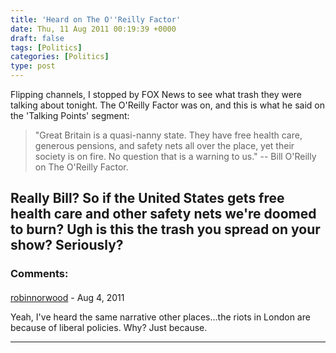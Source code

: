 ```yaml
---
title: 'Heard on The O''Reilly Factor'
date: Thu, 11 Aug 2011 00:19:39 +0000
draft: false
tags: [Politics]
categories: [Politics]
type: post
---
```


Flipping channels, I stopped by FOX News to see what trash they were talking about tonight. The O'Reilly Factor was on, and this is what he said on the 'Talking Points' segment:

> "Great Britain is a quasi-nanny state. They have free health care, generous pensions, and safety nets all over the place, yet their society is on fire. No question that is a warning to us." -- Bill O'Reilly on The O'Reilly Factor.

Really Bill? So if the United States gets free health care and other safety nets we're doomed to burn? Ugh is this the trash you spread on your show? Seriously?
---
### Comments:
####
[robinnorwood](http://gravatar.com/robinnorwood "robin.norwood@gmail.com") - <time datetime="2011-08-11 12:28:18">Aug 4, 2011</time>

Yeah, I've heard the same narrative other places...the riots in London are because of liberal policies. Why? Just because.
<hr />
